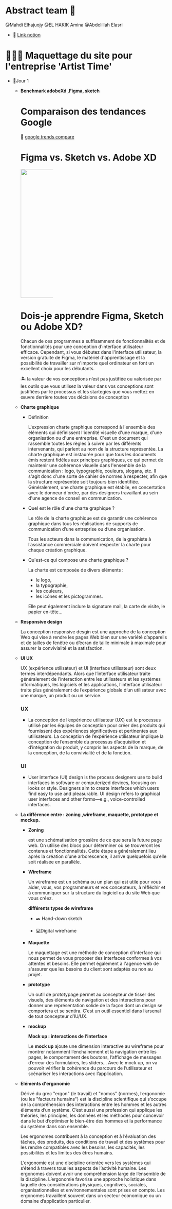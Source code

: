 # Abstract team 🎏

@Mahdi Elhajuojy @EL HAKIK Amina @Abdelillah Elasri
 - 🔗 [Link notion ](https://www.notion.so/Abstract-team-8eb4032a378948679c6047e197a7433a) 

# 👩🏼‍🎨 ****Maquettage du site pour l'entreprise 'Artist Time'****

- 💬Jour 1
    - **Benchmark adobeXd ,Figma, sketch**
        
        
        # Comparaison des tendances Google
        
        🔗 [google trends compare](https://trends.google.com/trends/explore?geo=MA&q=adobe%20xd,figma,sketch) 
        
        # ****Figma vs. Sketch vs. Adobe XD****
        
        <div style="width:100px">
        <img  src="https://user-images.githubusercontent.com/86893073/193075320-d06807e6-a626-4b1c-852c-62c71a9f34c9.png" width="400em" /> 
      
        </div>
        
        # ****Dois-je apprendre Figma, Sketch ou Adobe XD?****
        
        Chacun de ces programmes a suffisamment de fonctionnalités et de fonctionnalités pour une conception d'interface utilisateur efficace. Cependant, si vous débutez dans l'interface utilisateur, la version gratuite de Figma, le matériel d'apprentissage et la possibilité de travailler sur n'importe quel ordinateur en font un excellent choix pour les débutants.
        
        <aside>
        🏝️ la valeur de vos conceptions n’est pas justifiée ou valorisée par les outils que vous utilisez la valeur dans vos conceptions sont justifiées par le processus et les startegies que vous mettez en œuvre derrière toutes vos décisions de conception
        
        </aside>
        
    - **Charte graphique**
        - Définition
            
            L'expression charte graphique correspond à l'ensemble des éléments qui définissent l'identité visuelle d'une marque, d'une organisation ou d'une entreprise. C'est un document qui rassemble toutes les règles à suivre par les différents intervenants, qui parlent au nom de la structure représentée.
            La charte graphique est instaurée pour que tous les documents émis restent fidèles aux principes graphiques, ce qui permet de maintenir une cohérence visuelle dans l'ensemble de la communication : logo, typographie, couleurs, slogans, etc. Il s'agit donc d'une sorte de cahier de normes à respecter, afin que la structure représentée soit toujours bien identifiée. Généralement, une charte graphique est établie, en concertation avec le donneur d'ordre, par des designers travaillant au sein d'une agence de conseil en communication.
            
        - Quel est le rôle d'une charte graphique ?
            
            Le rôle de la charte graphique est de garantir une cohérence graphique dans tous les réalisations de supports de communication d’une entreprise ou d’une organisation.
            
            Tous les acteurs dans la communication, de la graphiste à l’assistance commerciale doivent respecter la charte pour chaque création graphique.
            
        - Qu'est-ce qui compose une charte graphique ?
            
            La charte est composée de divers éléments :
            
            - le logo,
            - la typographie,
            - les couleurs,
            - les icônes et les pictogrammes.
            
            Elle peut également inclure la signature mail, la carte de visite, le papier en-tête…
            
    - **Responsive design**
        
        La conception responsive desgin est une approche de la conception Web qui vise à rendre les pages Web bien sur une variété d’appareils et de tailles de fenêtre ou d’écran de taille minimale à maximale pour assurer la convivialité et la satisfaction.
        
       
        
    - **UI UX**
        
        UX (expérience utilisateur) et UI (interface utilisateur) sont deux termes interdépendants. Alors que l’interface utilisateur traite généralement de l’interaction entre les utilisateurs et les systèmes informatiques, les logiciels et les applications, l’interface utilisateur traite plus généralement de l’expérience globale d’un utilisateur avec une marque, un produit ou un service.
        
        ### UX
        
        - La conception de l’expérience utilisateur (UX) est le processus utilisé par les équipes de conception pour créer des produits qui fournissent des expériences significatives et pertinentes aux utilisateurs. La conception de l’expérience utilisateur implique la conception de l’ensemble du processus d’acquisition et d’intégration du produit, y compris les aspects de la marque, de la conception, de la convivialité et de la fonction.
        
        ### UI
        
        - User interface (UI) design is the process designers use to build interfaces in software or computerized devices, focusing on looks or style. Designers aim to create interfaces which users find easy to use and pleasurable. UI design refers to graphical user interfaces and other forms—e.g., voice-controlled interfaces.
        
    - **La différence entre : zoning ,wireframe, maquette, prototype et mockup.**
        - **Zoning**
            
            est une schématisation grossière de ce que sera la future page web. On utilise des blocs pour déterminer où se trouveront les contenus et fonctionnalités. Cette étape a généralement lieu après la création d’une arborescence, il arrive quelquefois qu’elle soit réalisée en parallèle.
            
        - **Wireframe**
            
            Un wireframe est un schéma ou un plan qui est utile pour vous aider, vous, vos programmeurs et vos concepteurs, à réfléchir et à communiquer sur la structure du logiciel ou du site Web que vous créez.
            
            **différents types de wireframe**
            
            - ✒️ Hand-down sketch
                
            
                
            - 💻Digital wireframe
                
               
                
        - **Maquette**
            
            Le maquettage est une méthode de conception d'interface qui nous permet de vous proposer des interfaces conformes à vos attentes et besoins. Elle permet également à l'agence web de s'assurer que les besoins du client sont adaptés ou non au projet.
            
         
            
        - **prototype**
            
            Un outil de prototypage permet au concepteur de tisser des visuels, des éléments de navigation et des interactions pour donner une représentation solide de la façon dont un design se comportera et se sentira. C’est un outil essentiel dans l’arsenal de tout concepteur d’IU/UX.
            
           
            
        - **mockup**
            
             **Mock up : interactions de l’interface**
            
            Le **mock up** ajoute une dimension interactive au wireframe pour montrer notamment l’enchainement et la navigation entre les pages, le comportement des boutons, l’affichage de messages d’erreur des formulaires, les sliders… Avec le mock up, on va pouvoir vérifier la cohérence du parcours de l’utilisateur et scénariser les interactions avec l’application.
            
          
            
    - **Eléments d'ergonomie**
        
        Dérivé du grec "ergon" (le travail) et "nomos" (normes), l’ergonomie (ou les "facteurs humains") est la discipline scientifique qui s’occupe de la compréhension des interactions entre les hommes et les autres éléments d’un système. C’est aussi une profession qui applique les théories, les principes, les données et les méthodes pour concevoir dans le but d’optimiser le bien-être des hommes et la performance du système dans son ensemble.
        
        Les ergonomes contribuent à la conception et à l’évaluation des tâches, des produits, des conditions de travail et des systèmes pour les rendre compatibles avec les besoins, les capacités, les possibilités et les limites des êtres humains.
        
        L’ergonomie est une discipline orientée vers les systèmes qui s’étend à travers tous les aspects de l’activité humaine. Les ergonomes doivent avoir une compréhension large de l’ensemble de la discipline. L’ergonomie favorise une approche holistique dans laquelle des considérations physiques, cognitives, sociales, organisationnelles et environnementales sont prises en compte. Les ergonomes travaillent souvent dans un secteur économique ou un domaine d’application particulier.
